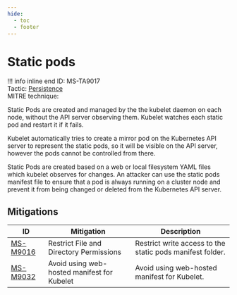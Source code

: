 ```yaml
---
hide:
  - toc
  - footer
---
```


# Static pods

!!! info inline end
    ID: MS-TA9017<br>
    Tactic: [Persistence](../tactics/Persistence/index.md) <br>
    MITRE technique: 

Static Pods are created and managed by the the kubelet daemon on each node, without the API server observing them. Kubelet watches each static pod and restart it if it fails.  

Kubelet automatically tries to create a mirror pod on the Kubernetes API server to represent the static pods, so it will be visible on the API server, however the pods cannot be controlled from there.

Static Pods are created based on a web or local filesystem YAML files which kubelet observes for changes.
An attacker can use the static pods manifest file to ensure that a pod is always running on a cluster node and prevent it from being changed or deleted from the Kubernetes API server.


## Mitigations

|ID|Mitigation|Description|
|--|----------|-----------|
|[MS-M9016](../mitigations/MS-M9016%20Restrict%20File%20and%20Directory%20Permissions.md)|Restrict File and Directory Permissions|Restrict write access to the static pods manifest folder.|
|[MS-M9032](../mitigations/MS-M9032%20Avoid%20using%20web-hosted%20manifest%20for%20Kubelet.md)|Avoid using web-hosted manifest for Kubelet|Avoid using web-hosted manifest for Kubelet.|